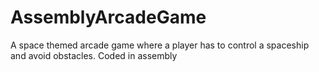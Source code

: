 # AssemblyArcadeGame
A space themed arcade game where a player has to control a spaceship and avoid obstacles. Coded in assembly
